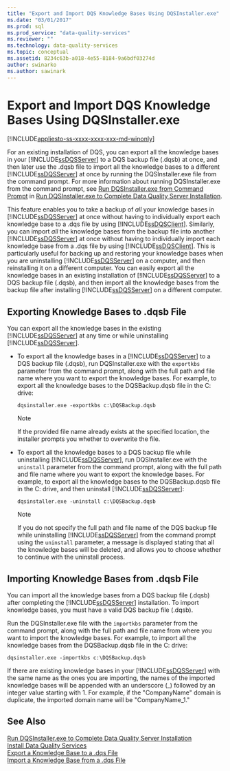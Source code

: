 ```yaml
---
title: "Export and Import DQS Knowledge Bases Using DQSInstaller.exe"
ms.date: "03/01/2017"
ms.prod: sql
ms.prod_service: "data-quality-services"
ms.reviewer: ""
ms.technology: data-quality-services
ms.topic: conceptual
ms.assetid: 8234c63b-a018-4e55-8184-9a6bdf03274d
author: swinarko
ms.author: sawinark
---
```

# Export and Import DQS Knowledge Bases Using DQSInstaller.exe

[!INCLUDE[appliesto-ss-xxxx-xxxx-xxx-md-winonly](../../includes/appliesto-ss-xxxx-xxxx-xxx-md-winonly.md)]

  For an existing installation of DQS, you can export all the knowledge bases in your [!INCLUDE[ssDQSServer](../../includes/ssdqsserver-md.md)] to a DQS backup file (.dqsb) at once, and then later use the .dqsb file to import all the knowledge bases to a different [!INCLUDE[ssDQSServer](../../includes/ssdqsserver-md.md)] at once by running the DQSInstaller.exe file from the command prompt. For more information about running DQSInstaller.exe from the command prompt, see [Run DQSInstaller.exe from Command Prompt](../../data-quality-services/install-windows/run-dqsinstaller-exe-to-complete-data-quality-server-installation.md#CommandPrompt) in [Run DQSInstaller.exe to Complete Data Quality Server Installation](../../data-quality-services/install-windows/run-dqsinstaller-exe-to-complete-data-quality-server-installation.md).  
  
 This feature enables you to take a backup of *all* your knowledge bases in [!INCLUDE[ssDQSServer](../../includes/ssdqsserver-md.md)] at once without having to individually export each knowledge base to a .dqs file by using [!INCLUDE[ssDQSClient](../../includes/ssdqsclient-md.md)]. Similarly, you can import *all* the knowledge bases from the backup file into another [!INCLUDE[ssDQSServer](../../includes/ssdqsserver-md.md)] at once without having to individually import each knowledge base from a .dqs file by using [!INCLUDE[ssDQSClient](../../includes/ssdqsclient-md.md)]. This is particularly useful for backing up and restoring your knowledge bases when you are uninstalling [!INCLUDE[ssDQSServer](../../includes/ssdqsserver-md.md)] on a computer, and then reinstalling it on a different computer. You can easily export all the knowledge bases in an existing installation of [!INCLUDE[ssDQSServer](../../includes/ssdqsserver-md.md)] to a DQS backup file (.dqsb), and then import all the knowledge bases from the backup file after installing [!INCLUDE[ssDQSServer](../../includes/ssdqsserver-md.md)] on a different computer.  
  
##  <a name="export"></a> Exporting Knowledge Bases to .dqsb File  
 You can export all the knowledge bases in the existing [!INCLUDE[ssDQSServer](../../includes/ssdqsserver-md.md)] at any time or while uninstalling [!INCLUDE[ssDQSServer](../../includes/ssdqsserver-md.md)].  
  
-   To export all the knowledge bases in a [!INCLUDE[ssDQSServer](../../includes/ssdqsserver-md.md)] to a DQS backup file (.dqsb), run DQSInstaller.exe with the `exportkbs` parameter from the command prompt, along with the full path and file name where you want to export the knowledge bases. For example, to export all the knowledge bases to the DQSBackup.dqsb file in the C: drive:  
  
    ```  
    dqsinstaller.exe -exportkbs c:\DQSBackup.dqsb  
    ```  
  
    > [!NOTE]  
    >  If the provided file name already exists at the specified location, the installer prompts you whether to overwrite the file.  
  
-   To export all the knowledge bases to a DQS backup file while uninstalling [!INCLUDE[ssDQSServer](../../includes/ssdqsserver-md.md)], run DQSInstaller.exe with the `uninstall` parameter from the command prompt, along with the full path and file name where you want to export the knowledge bases. For example, to export all the knowledge bases to the DQSBackup.dqsb file in the C: drive, and then uninstall [!INCLUDE[ssDQSServer](../../includes/ssdqsserver-md.md)]:  
  
    ```  
    dqsinstaller.exe -uninstall c:\DQSBackup.dqsb  
    ```  
  
    > [!NOTE]  
    >  If you do not specify the full path and file name of the DQS backup file while uninstalling [!INCLUDE[ssDQSServer](../../includes/ssdqsserver-md.md)] from the command prompt using the `uninstall` parameter, a message is displayed stating that all the knowledge bases will be deleted, and allows you to choose whether to continue with the uninstall process.  
  
##  <a name="import"></a> Importing Knowledge Bases from .dqsb File  
 You can import all the knowledge bases from a DQS backup file (.dqsb) after completing the [!INCLUDE[ssDQSServer](../../includes/ssdqsserver-md.md)] installation. To import knowledge bases, you must have a valid DQS backup file (.dqsb).  
  
 Run the DQSInstaller.exe file with the `importkbs` parameter from the command prompt, along with the full path and file name from where you want to import the knowledge bases. For example, to import all the knowledge bases from the DQSBackup.dqsb file in the C: drive:  
  
```  
dqsinstaller.exe -importkbs c:\DQSBackup.dqsb  
```  
  
 If there are existing knowledge bases in your [!INCLUDE[ssDQSServer](../../includes/ssdqsserver-md.md)] with the same name as the ones you are importing, the names of the imported knowledge bases will be appended with an underscore (_) followed by an integer value starting with 1. For example, if the "CompanyName" domain is duplicate, the imported domain name will be "CompanyName_1."  
  
## See Also  
 [Run DQSInstaller.exe to Complete Data Quality Server Installation](../../data-quality-services/install-windows/run-dqsinstaller-exe-to-complete-data-quality-server-installation.md)   
 [Install Data Quality Services](../../data-quality-services/install-windows/install-data-quality-services.md)   
 [Export a Knowledge Base to a .dqs File](../../data-quality-services/export-a-knowledge-base-to-a-dqs-file.md)   
 [Import a Knowledge Base from a .dqs File](../../data-quality-services/import-a-knowledge-base-from-a-dqs-file.md)  
  
  
